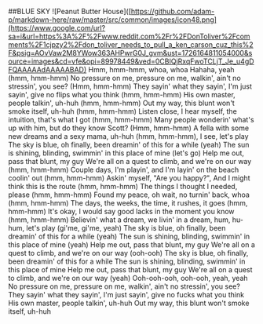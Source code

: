 ##BLUE SKY
![Peanut Butter House]([https://github.com/adam-p/markdown-here/raw/master/src/common/images/icon48.png](https://www.google.com/url?sa=i&url=https%3A%2F%2Fwww.reddit.com%2Fr%2FDonToliver%2Fcomments%2F1cjpzy2%2Fdon_toliver_needs_to_pull_a_ken_carson_cuz_this%2F&psig=AOvVaw2M8YWow363AHPwrG0J_gvm&ust=1726164811054000&source=images&cd=vfe&opi=89978449&ved=0CBIQjRxqFwoTCLjT_Je_u4gDFQAAAAAdAAAAABAD)
Hmm, hmm-hmm, whoa, whoa
Hahaha, yeah (hmm, hmm-hmm)
No pressure on me, pressure on me, walkin', ain't no stressin', you see? (Hmm, hmm-hmm)
They sayin' what they sayin', I'm just sayin', give no flips what you think (hmm, hmm-hmm)
His own master, people talkin', uh-huh (hmm, hmm-hmm)
Out my way, this blunt won't smoke itself, uh-huh (hmm, hmm-hmm)
Listen close, I hear myself, the intuition, that's what I got (hmm, hmm-hmm)
Many people wonderin' what's up with him, but do they know Scott? (Hmm, hmm-hmm)
A fella with some new dreams and a sexy mama, uh-huh (hmm, hmm-hmm), I see, let's play
The sky is blue, oh finally, been dreamin' of this for a while (yeah)
The sun is shining, blinding, swimmin' in this place of mine (let's go)
Help me out, pass that blunt, my guy
We're all on a quest to climb, and we're on our way (hmm, hmm-hmm)
Couple days, I'm playin', and I'm layin' on the beach coolin' out (hmm, hmm-hmm)
Askin' myself, "Are you happy?", And I might think this is the route (hmm, hmm-hmm)
The things I thought I needed, please (hmm, hmm-hmm)
Found my peace, oh wait, no turnin' back, whoa (hmm, hmm-hmm)
The days, the weeks, the time, it rushes, it goes (hmm, hmm-hmm)
It's okay, I would say good lacks in the moment you know (hmm, hmm-hmm)
Believin' what a dream, we livin' in a dream, hum, hu-hum, let's play (gi'me, gi'me, yeah)
The sky is blue, oh finally, been dreamin' of this for a while (yeah)
The sun is shining, blinding, swimmin' in this place of mine (yeah)
Help me out, pass that blunt, my guy
We're all on a quest to climb, and we're on our way (ooh-ooh)
The sky is blue, oh finally, been dreamin' of this for a while
The sun is shining, blinding, swimmin' in this place of mine
Help me out, pass that blunt, my guy
We're all on a quest to climb, and we're on our way (yeah)
Ooh-ooh-ooh, ooh-ooh, yeah, yeah
No pressure on me, pressure on me, walkin', ain't no stressin', you see?
They sayin' what they sayin', I'm just sayin', give no fucks what you think
His own master, people talkin', uh-huh
Out my way, this blunt won't smoke itself, uh-huh
